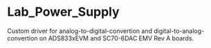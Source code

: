 # Lab_Power_Supply
Custom driver for analog-to-digital-convertion and digital-to-analog-convertion on ADS833xEVM and SC70-6DAC EMV Rev A boards.
